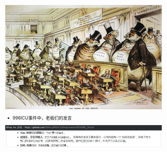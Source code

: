 ![](https://github.com/typethon/communist/blob/master/timeline/jpg/2019050501.jpg)

* 996ICU事件中，老板们的发言

![](https://github.com/typethon/communist/blob/master/timeline/jpg/2019050502.JPG)
